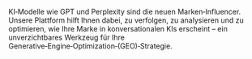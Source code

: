 KI‑Modelle wie GPT und Perplexity sind die neuen Marken‑Influencer. Unsere Plattform hilft Ihnen dabei, zu verfolgen, zu analysieren und zu optimieren, wie Ihre Marke in konversationalen KIs erscheint – ein unverzichtbares Werkzeug für Ihre Generative‑Engine‑Optimization‑(GEO)‑Strategie.
